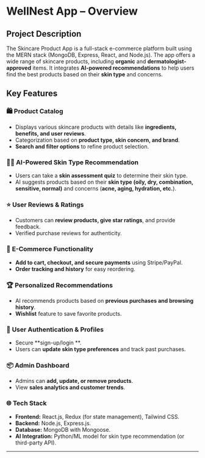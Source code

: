 

# **WellNest App – Overview**  

## **Project Description**  
The Skincare Product App is a full-stack e-commerce platform built using the MERN stack (MongoDB, Express, React, and Node.js). The app offers a wide range of skincare products, including **organic** and **dermatologist-approved** items. It integrates **AI-powered recommendations** to help users find the best products based on their **skin type** and concerns.  

## **Key Features**  

### 🛍️ **Product Catalog**  
- Displays various skincare products with details like **ingredients, benefits, and user reviews**.  
- Categorization based on **product type, skin concern, and brand**.  
- **Search and filter options** to refine product selection.  

### 🧑‍⚕️ **AI-Powered Skin Type Recommendation**  
- Users can take a **skin assessment quiz** to determine their skin type.  
- AI suggests products based on their **skin type (oily, dry, combination, sensitive, normal)** and concerns (**acne, aging, hydration, etc.**).  

### ⭐ **User Reviews & Ratings**  
- Customers can **review products, give star ratings**, and provide feedback.  
- Verified purchase reviews for authenticity.  

### 🛒 **E-Commerce Functionality**  
- **Add to cart, checkout, and secure payments** using Stripe/PayPal.  
- **Order tracking and history** for easy reordering.  

### 🏆 **Personalized Recommendations**  
- AI recommends products based on **previous purchases and browsing history**.  
- **Wishlist** feature to save favorite products.  

### 👥 **User Authentication & Profiles**  
- Secure **sign-up/login **.  
- Users can **update skin type preferences** and track past purchases.  

### 📦 **Admin Dashboard**  
- Admins can **add, update, or remove products**.  
- View **sales analytics and customer trends**.  

### 🌐 **Tech Stack**  
- **Frontend:** React.js, Redux (for state management), Tailwind CSS.  
- **Backend:** Node.js, Express.js.  
- **Database:** MongoDB with Mongoose.  
- **AI Integration:** Python/ML model for skin type recommendation (or third-party API).  

---
